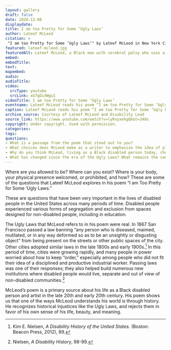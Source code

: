 ```yaml
--- 
layout: gallery
draft: false
date: 2020-12-08
displaydate: 
title: I am too Pretty for Some ‘Ugly Laws’
author: Lateef McLeod
citation: >
 "I am too Pretty for Some ‘Ugly Laws’" by Lateef McLeod in New York City Civil Rights History Project, Accessed: [Month Day, Year], https://nyccivilrightshistory.org/gallery/lateef-mcleod.
featured: lateef-mcleod.jpg
featuredAlt: Lateef McLeod, a Black man with cerebral palsy who uses a wheelchair reads his poem with an assisted communication device for a video conference
embed: 
embedTitle: 
text: 
mapembed: 
audio: 
audioTitle: 
video:	
  srcType: youtube
  srcLink: xG7gDiXWguI
videoTitle: I am too Pretty for Some ‘Ugly Laws’
eventname: Lateef McLeod reads his poem “I am too Pretty for Some ‘Ugly Laws.’”
caption: Lateef McLeod reads his poem “I am too Pretty for Some ‘Ugly Laws.’”
archive_source: Courtesy of Lateef McLeod and Disability Lead
source_link: https://www.youtube.com/watch?v=lyRxyxehgQk&t=348s
copyright: Under copyright. Used with permission.
categories: 
tags: 
questions: 
- What is a passage from the poem that stood out to you? 
- What choices does McLeod make as a writer to emphasize the idea of place - where people can be, where they can’t be, where they want to be. 
- Why do you think McLeod, living as a Black disabled person today, chose to write a poem about these laws from more than one hundred years ago? 
- What has changed since the era of the Ugly Laws? What remains the same? 
--- 
```


Where are you allowed to be? Where can you exist? Where is your body, your physical presence welcomed, or prohibited, and how? These are some of the questions that Lateef McLeod explores in his poem “I am Too Pretty for Some ‘Ugly Laws.”

These are questions that have been very important in the lives of disabled people in the United States across many periods of time. Disabled people experienced various forms of segregation and exclusion from spaces designed for non-disabled people, including in education.

The Ugly Laws that McLeod refers to in his poem were real. In 1867 San Francisco passed a law banning “any person who is diseased, maimed, mutilated, or in any way deformed so as to be an unsightly or disgusting object” from being present on the streets or other public spaces of the city. Other cities adopted similar laws in the late 1800s and early 1900s.[^1] In this period of time, cities were growing rapidly, and many people in power worried about how to keep “order,” especially among people who did not fit their idea of a disciplined and productive industrial worker. Passing laws was one of their responses; they also helped build numerous new institutions where disabled people would live, separate and out of view of non-disabled communities.[^2]

McLeod’s poem is a primary source about his life as a Black disabled person and artist in the late 20th and early 20th century. His poem shows us that one of the ways McLeod understands his world is through history. He recognizes historical injustices like the Ugly Laws, and rejects them in favor of his own sense of his life, beauty, and meaning.

[^1]: Kim E. Nielsen, *A Disability History of the United States.* (Boston: Beacon Press, 2012), 89.

[^2]: Nielsen, *A Disability History*, 98-99.
